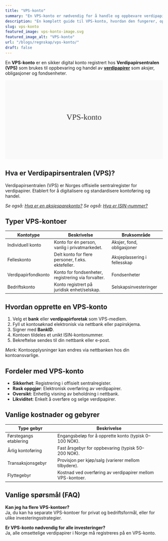 ```yaml
---
title: "VPS-konto"
summary: "En VPS-konto er nødvendig for å handle og oppbevare verdipapirer i Norge. Lær om funksjoner, typer kontoer, kostnader og praktiske steg for opprettelse."
description: "En komplett guide til VPS-konto, hvordan den fungerer, opprettelse, gebyrer og bruk av Verdipapirsentralen."
slug: vps-konto
featured_image: vps-konto-image.svg
featured_image_alt: "VPS-konto"
url: "/blogs/regnskap/vps-konto/"
draft: false
---
```


En **VPS-konto** er en sikker digital konto registrert hos **Verdipapirsentralen (VPS)** som brukes til oppbevaring og handel av [**verdipapirer**](/blogs/regnskap/hva-er-verdipapir "Hva er et Verdipapir? En komplett guide") som aksjer, obligasjoner og fondsenheter.

![VPS-konto](vps-konto-image.svg)

## Hva er Verdipapirsentralen (VPS)?

Verdipapirsentralen (VPS) er Norges offisielle sentralregister for verdipapirer. Etablert for å digitalisere og standardisere kontoføring og handel.

*Se også: [Hva er en aksjesparekonto?](/blogs/regnskap/hva-er-aksjesparekonto "Hva er en Aksjesparekonto (ASK)? En komplett guide til skattefordeler")*
*Se også: [Hva er ISIN-nummer?](/blogs/regnskap/hva-er-isin-nummer "Hva er ISIN-nummer? En guide til identifikatorer for verdipapirer")*

## Typer VPS-kontoer

| **Kontotype**           | **Beskrivelse**                                   | **Bruksområde**                         |
|--------------------------|---------------------------------------------------|-----------------------------------------|
| Individuell konto        | Konto for én person, vanlig i privatmarkedet.     | Aksjer, fond, obligasjoner              |
| Felleskonto              | Delt konto for flere personer, f.eks. ektefeller. | Aksjeplassering i fellesskap            |
| Verdipapirfondkonto      | Konto for fondsenheter, registrering via forvalter.| Fondsenheter                            |
| Bedriftskonto            | Konto registrert på juridisk enhet/selskap.       | Selskapsinvesteringer                   |

## Hvordan opprette en VPS-konto

1. Velg et **bank** eller **verdipapirforetak** som VPS-medlem.
2. Fyll ut kontosøknad elektronisk via nettbank eller papirskjema.
3. Signer med **BankID**.
4. Kontoen tildeles et unikt ISIN-kontonummer.
5. Bekreftelse sendes til din nettbank eller e-post.

*Merk:* Kontoopplysninger kan endres via nettbanken hos din kontoansvarlige.

## Fordeler med VPS-konto

- **Sikkerhet**: Registrering i offisielt sentralregister.
- **Rask oppgjør**: Elektronisk overføring av verdipapirer.
- **Oversikt**: Enhetlig visning av beholdning i nettbank.
- **Likviditet**: Enkelt å overføre og selge verdipapirer.

## Vanlige kostnader og gebyrer

| **Type gebyr**            | **Beskrivelse**                                              |
|---------------------------|--------------------------------------------------------------|
| Førstegangs etablering    | Engangsbeløp for å opprette konto (typisk 0–100 NOK).        |
| Årlig kontoføring         | Fast årsgebyr for oppbevaring (typisk 50–200 NOK).           |
| Transaksjonsgebyr         | Provisjon per kjøp/salg (varierer mellom tilbydere).         |
| Flyttegebyr               | Kostnad ved overføring av verdipapirer mellom VPS-kontoer.   |

## Vanlige spørsmål (FAQ)

**Kan jeg ha flere VPS-kontoer?**  
Ja, du kan ha separate VPS-kontoer for privat og bedriftsformål, eller for ulike investeringsstrategier.

**Er VPS-konto nødvendig for alle investeringer?**  
Ja, alle omsettelige verdipapirer i Norge må registreres på en VPS-konto.
